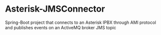 # Asterisk-JMSConnector
Spring-Boot project that connects to an Asterisk IPBX through AMI protocol and publishes events on an ActiveMQ broker JMS topic

